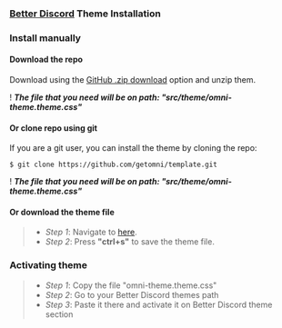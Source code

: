 ### [Better Discord](https://betterdiscord.app/) Theme Installation


### Install manually

#### Download the repo

Download using the [GitHub .zip download](https://github.com/datsfilipe/better-discord/archive/refs/heads/main.zip) option and unzip them.

! _**The file that you need will be on path: "src/theme/omni-theme.theme.css"**_

#### Or clone repo using git

If you are a git user, you can install the theme by cloning the repo:

    $ git clone https://github.com/getomni/template.git
  
! _**The file that you need will be on path: "src/theme/omni-theme.theme.css"**_

#### Or download the theme file

> - _Step 1_: 
> Navigate to [here](https://raw.githubusercontent.com/datsfilipe/better-discord/main/src/theme/omni-theme.theme.css).
> - _Step 2_: 
> Press **"ctrl+s"** to save the theme file.

### Activating theme

> - _Step 1_: 
> Copy the file "omni-theme.theme.css"
> - _Step 2_: 
> Go to your Better Discord themes path
> - _Step 3_: 
> Paste it there and activate it on Better Discord theme section
